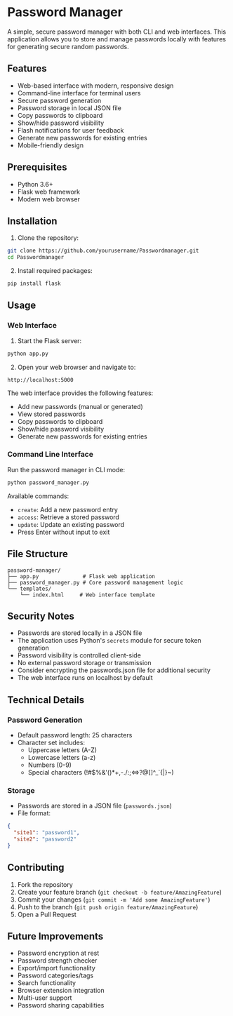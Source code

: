 # Password Manager

A simple, secure password manager with both CLI and web interfaces. This application allows you to store and manage passwords locally with features for generating secure random passwords.

## Features

- Web-based interface with modern, responsive design
- Command-line interface for terminal users
- Secure password generation
- Password storage in local JSON file
- Copy passwords to clipboard
- Show/hide password visibility
- Flash notifications for user feedback
- Generate new passwords for existing entries
- Mobile-friendly design

## Prerequisites

- Python 3.6+
- Flask web framework
- Modern web browser

## Installation

1. Clone the repository:

```bash
git clone https://github.com/yourusername/Passwordmanager.git
cd Passwordmanager
```

2. Install required packages:

```bash
pip install flask
```

## Usage

### Web Interface

1. Start the Flask server:

```bash
python app.py
```

2. Open your web browser and navigate to:

```
http://localhost:5000
```

The web interface provides the following features:

- Add new passwords (manual or generated)
- View stored passwords
- Copy passwords to clipboard
- Show/hide password visibility
- Generate new passwords for existing entries

### Command Line Interface

Run the password manager in CLI mode:

```bash
python password_manager.py
```

Available commands:

- `create`: Add a new password entry
- `access`: Retrieve a stored password
- `update`: Update an existing password
- Press Enter without input to exit

## File Structure

```
password-manager/
├── app.py              # Flask web application
├── password_manager.py # Core password management logic
└── templates/
    └── index.html     # Web interface template
```

## Security Notes

- Passwords are stored locally in a JSON file
- The application uses Python's `secrets` module for secure token generation
- Password visibility is controlled client-side
- No external password storage or transmission
- Consider encrypting the passwords.json file for additional security
- The web interface runs on localhost by default

## Technical Details

### Password Generation

- Default password length: 25 characters
- Character set includes:
  - Uppercase letters (A-Z)
  - Lowercase letters (a-z)
  - Numbers (0-9)
  - Special characters (!#$%&'()\*+,-./:;<=>?@[\]^\_`{|}~)

### Storage

- Passwords are stored in a JSON file (`passwords.json`)
- File format:

```json
{
  "site1": "password1",
  "site2": "password2"
}
```

## Contributing

1. Fork the repository
2. Create your feature branch (`git checkout -b feature/AmazingFeature`)
3. Commit your changes (`git commit -m 'Add some AmazingFeature'`)
4. Push to the branch (`git push origin feature/AmazingFeature`)
5. Open a Pull Request

## Future Improvements

- Password encryption at rest
- Password strength checker
- Export/import functionality
- Password categories/tags
- Search functionality
- Browser extension integration
- Multi-user support
- Password sharing capabilities
